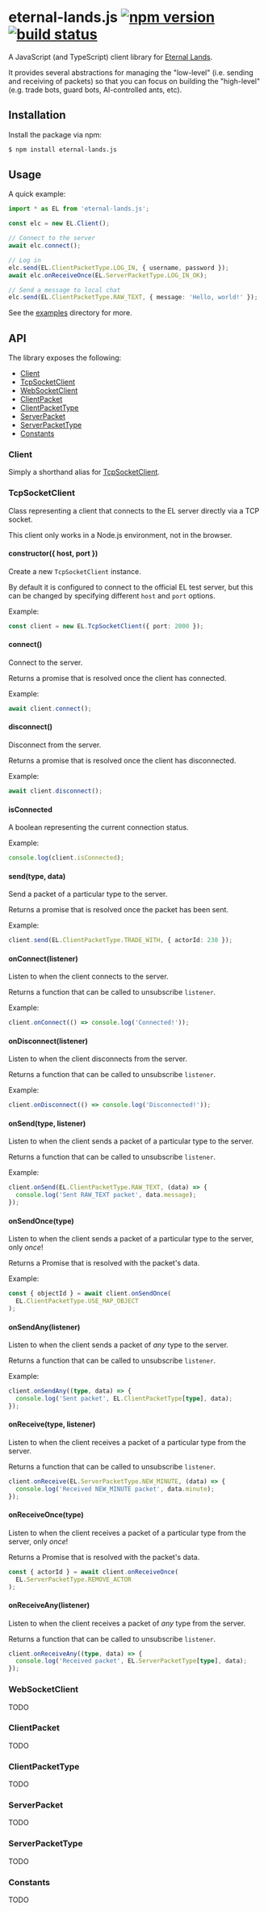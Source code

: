 # eternal-lands.js [![npm version](http://img.shields.io/npm/v/eternal-lands.js.svg?style=flat-square)](https://www.npmjs.org/package/eternal-lands.js) [![build status](https://img.shields.io/github/workflow/status/lukehorvat/eternal-lands.js/Build?style=flat-square)](https://github.com/lukehorvat/eternal-lands.js/actions/workflows/build.yml)

A JavaScript (and TypeScript) client library for [Eternal Lands](http://www.eternal-lands.com).

It provides several abstractions for managing the "low-level" (i.e. sending and receiving of packets) so that you can focus on building the "high-level" (e.g. trade bots, guard bots, AI-controlled ants, etc).

## Installation

Install the package via npm:

```sh
$ npm install eternal-lands.js
```

## Usage

A quick example:

```ts
import * as EL from 'eternal-lands.js';

const elc = new EL.Client();

// Connect to the server
await elc.connect();

// Log in
elc.send(EL.ClientPacketType.LOG_IN, { username, password });
await elc.onReceiveOnce(EL.ServerPacketType.LOG_IN_OK);

// Send a message to local chat
elc.send(EL.ClientPacketType.RAW_TEXT, { message: 'Hello, world!' });
```

See the [examples](/examples/) directory for more.

## API

The library exposes the following:

- [Client](#client)
- [TcpSocketClient](#tcpsocketclient)
- [WebSocketClient](#websocketclient)
- [ClientPacket](#clientpacket)
- [ClientPacketType](#clientpackettype)
- [ServerPacket](#serverpacket)
- [ServerPacketType](#serverpackettype)
- [Constants](#constants)

### Client

Simply a shorthand alias for [TcpSocketClient](#tcpsocketclient).

### TcpSocketClient

Class representing a client that connects to the EL server directly via a TCP socket.

This client only works in a Node.js environment, not in the browser.

#### constructor({ host, port })

Create a new `TcpSocketClient` instance.

By default it is configured to connect to the official EL test server, but this can be changed by specifying different `host` and `port` options.

Example:

```ts
const client = new EL.TcpSocketClient({ port: 2000 });
```

#### connect()

Connect to the server.

Returns a promise that is resolved once the client has connected.

Example:

```ts
await client.connect();
```

#### disconnect()

Disconnect from the server.

Returns a promise that is resolved once the client has disconnected.

Example:

```ts
await client.disconnect();
```

#### isConnected

A boolean representing the current connection status.

Example:

```ts
console.log(client.isConnected);
```

#### send(type, data)

Send a packet of a particular type to the server.

Returns a promise that is resolved once the packet has been sent.

Example:

```ts
client.send(EL.ClientPacketType.TRADE_WITH, { actorId: 230 });
```

#### onConnect(listener)

Listen to when the client connects to the server.

Returns a function that can be called to unsubscribe `listener`.

Example:

```ts
client.onConnect(() => console.log('Connected!'));
```

#### onDisconnect(listener)

Listen to when the client disconnects from the server.

Returns a function that can be called to unsubscribe `listener`.

Example:

```ts
client.onDisconnect(() => console.log('Disconnected!'));
```

#### onSend(type, listener)

Listen to when the client sends a packet of a particular type to the server.

Returns a function that can be called to unsubscribe `listener`.

Example:

```ts
client.onSend(EL.ClientPacketType.RAW_TEXT, (data) => {
  console.log('Sent RAW_TEXT packet', data.message);
});
```

#### onSendOnce(type)

Listen to when the client sends a packet of a particular type to the server, only _once_!

Returns a Promise that is resolved with the packet's data.

Example:

```ts
const { objectId } = await client.onSendOnce(
  EL.ClientPacketType.USE_MAP_OBJECT
);
```

#### onSendAny(listener)

Listen to when the client sends a packet of _any_ type to the server.

Returns a function that can be called to unsubscribe `listener`.

Example:

```ts
client.onSendAny((type, data) => {
  console.log('Sent packet', EL.ClientPacketType[type], data);
});
```

#### onReceive(type, listener)

Listen to when the client receives a packet of a particular type from the server.

Returns a function that can be called to unsubscribe `listener`.

```ts
client.onReceive(EL.ServerPacketType.NEW_MINUTE, (data) => {
  console.log('Received NEW_MINUTE packet', data.minute);
});
```

#### onReceiveOnce(type)

Listen to when the client receives a packet of a particular type from the server, only _once_!

Returns a Promise that is resolved with the packet's data.

```ts
const { actorId } = await client.onReceiveOnce(
  EL.ServerPacketType.REMOVE_ACTOR
);
```

#### onReceiveAny(listener)

Listen to when the client receives a packet of _any_ type from the server.

Returns a function that can be called to unsubscribe `listener`.

```ts
client.onReceiveAny((type, data) => {
  console.log('Received packet', EL.ServerPacketType[type], data);
});
```

### WebSocketClient

TODO

### ClientPacket

TODO

### ClientPacketType

TODO

### ServerPacket

TODO

### ServerPacketType

TODO

### Constants

TODO
